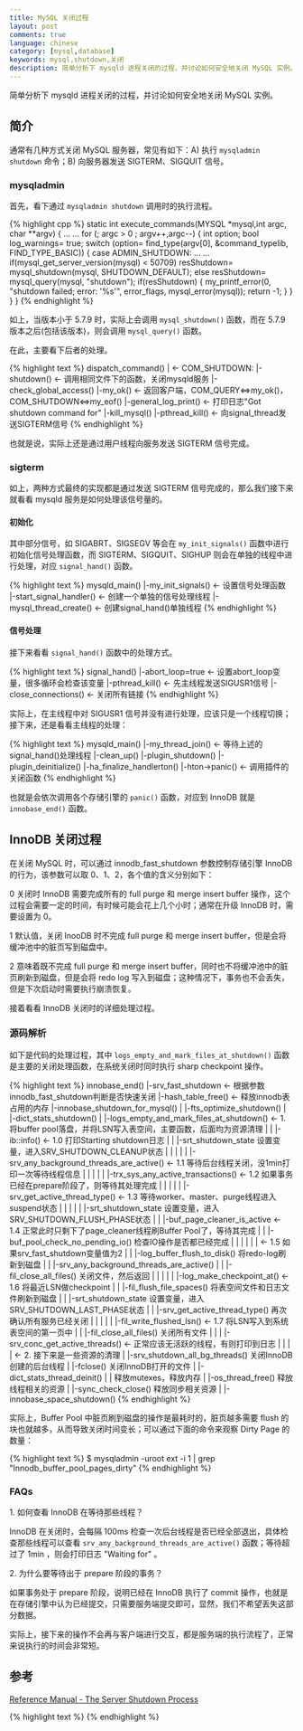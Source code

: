 ```yaml
---
title: MySQL 关闭过程
layout: post
comments: true
language: chinese
category: [mysql,database]
keywords: mysql,shutdown,关闭
description: 简单分析下 mysqld 进程关闭的过程，并讨论如何安全地关闭 MySQL 实例。
---
```


简单分析下 mysqld 进程关闭的过程，并讨论如何安全地关闭 MySQL 实例。

<!-- more -->

## 简介

通常有几种方式关闭 MySQL 服务器，常见有如下：A) 执行 ```mysqladmin shutdown``` 命令；B) 向服务器发送 SIGTERM、SIGQUIT 信号。

### mysqladmin

首先，看下通过 ```mysqladmin shutdown``` 调用时的执行流程。

{% highlight cpp %}
static int execute_commands(MYSQL *mysql,int argc, char **argv)
{
  ... ...
  for (; argc > 0 ; argv++,argc--) {
    int option;
    bool log_warnings= true;
    switch (option= find_type(argv[0], &command_typelib, FIND_TYPE_BASIC)) {
    case ADMIN_SHUTDOWN:
      ... ...
      if(mysql_get_server_version(mysql) < 50709)
        resShutdown= mysql_shutdown(mysql, SHUTDOWN_DEFAULT);
      else
        resShutdown= mysql_query(mysql, "shutdown");
      if(resShutdown) {
        my_printf_error(0, "shutdown failed; error: '%s'", error_flags,
        mysql_error(mysql));
        return -1;
      }
    }
  }
}
{% endhighlight %}

如上，当版本小于 5.7.9 时，实际上会调用 ```mysql_shutdown()``` 函数，而在 5.7.9 版本之后(包括该版本)，则会调用 ```mysql_query()``` 函数。

在此，主要看下后者的处理。

{% highlight text %}
dispatch_command()
 |                              ← COM_SHUTDOWN:
 |-shutdown()                   ← 调用相同文件下的函数，关闭mysqld服务
   |-check_global_access()
   |-my_ok()                    ← 返回客户端，COM_QUERY<=>my_ok()，COM_SHUTDOWN<=>my_eof()
   |-general_log_print()        ← 打印日志"Got shutdown command for"
   |-kill_mysql()
     |-pthread_kill()           ← 向signal_thread发送SIGTERM信号
{% endhighlight %}

也就是说，实际上还是通过用户线程向服务发送 SIGTERM 信号完成。 

### sigterm

如上，两种方式最终的实现都是通过发送 SIGTERM 信号完成的，那么我们接下来就看看 mysqld 服务是如何处理该信号量的。

#### 初始化

其中部分信号，如 SIGABRT、SIGSEGV 等会在 ```my_init_signals()``` 函数中进行初始化信号处理函数，而 SIGTERM、SIGQUIT、SIGHUP 则会在单独的线程中进行处理，对应 ```signal_hand()``` 函数。

{% highlight text %}
mysqld_main()
 |-my_init_signals()               ← 设置信号处理函数
 |-start_signal_handler()          ← 创建一个单独的信号处理线程
   |-mysql_thread_create()         ← 创建signal_hand()单独线程
{% endhighlight %}

#### 信号处理

接下来看看 ```signal_hand()``` 函数中的处理方式。

{% highlight text %}
signal_hand()
 |-abort_loop=true                 ← 设置abort_loop变量，很多循环会检查该变量
 |-pthread_kill()                  ← 先主线程发送SIGUSR1信号
 |-close_connections()             ← 关闭所有链接
{% endhighlight %}

实际上，在主线程中对 SIGUSR1 信号并没有进行处理，应该只是一个线程切换；接下来，还是看看主线程的处理：

{% highlight text %}
mysqld_main()
 |-my_thread_join()                ← 等待上述的signal_hand()处理线程
 |-clean_up()
   |-plugin_shutdown()
     |-plugin_deinitialize()
       |-ha_finalize_handlerton()
         |-hton->panic()           ← 调用插件的关闭函数
{% endhighlight %}

也就是会依次调用各个存储引擎的 ```panic()``` 函数，对应到 InnoDB 就是 ```innobase_end()``` 函数。

## InnoDB 关闭过程

在关闭 MySQL 时，可以通过 innodb_fast_shutdown 参数控制存储引擎 InnoDB 的行为，该参数可以取 0、1、2，各个值的含义分别如下：

0 关闭时 InnoDB 需要完成所有的 full purge 和 merge insert buffer 操作，这个过程会需要一定的时间，有时候可能会花上几个小时；通常在升级 InnoDB 时，需要设置为 0。

1 默认值，关闭 InooDB 时不完成 full purge 和 merge insert buffer，但是会将缓冲池中的脏页写到磁盘中。

2 意味着既不完成 full purge 和 merge insert buffer，同时也不将缓冲池中的脏页刷新到磁盘，但是会将 redo log 写入到磁盘；这种情况下，事务也不会丢失，但是下次启动时需要执行崩溃恢复。

接着看看 InnoDB 关闭时的详细处理过程。

### 源码解析

如下是代码的处理过程，其中 ```logs_empty_and_mark_files_at_shutdown()``` 函数是主要的关闭处理函数，在系统关闭时同时执行 sharp checkpoint 操作。

{% highlight text %}
innobase_end()
 |-srv_fast_shutdown                           ← 根据参数innodb_fast_shutdown判断是否快速关闭
 |-hash_table_free()                           ← 释放innodb表占用的内存
 |-innobase_shutdown_for_mysql()
 | |-fts_optimize_shutdown()
 | |-dict_stats_shutdown()
 | |-logs_empty_and_mark_files_at_shutdown()   ← 1.  将buffer pool落盘，并将LSN写入表空间，主要函数，后面均为资源清理
 | | |-ib::info()                              ← 1.0 打印Starting shutdown日志
 | | |-srt_shutdown_state                            设置变量，进入SRV_SHUTDOWN_CLEANUP状态
 | | |
 | | |-srv_any_background_threads_are_active() ← 1.1 等待后台线程关闭，没1min打印一次等待线程信息
 | | |
 | | |-trx_sys_any_active_transactions()       ← 1.2 如果事务已经在prepare阶段了，则等待其处理完成
 | | |
 | | |-srv_get_active_thread_type()            ← 1.3 等待worker、master、purge线程进入suspend状态
 | | |
 | | |-srt_shutdown_state                            设置变量，进入SRV_SHUTDOWN_FLUSH_PHASE状态
 | | |-buf_page_cleaner_is_active              ← 1.4 正常此时只剩下了page_cleaner线程刷Buffer Pool了，等待其完成
 | | |-buf_pool_check_no_pending_io()                检查IO操作是否都已经完成
 | | |
 | | |                                         ← 1.5 如果srv_fast_shutdown变量值为2
 | | |-log_buffer_flush_to_disk()                    将redo-log刷新到磁盘
 | | |-srv_any_background_threads_are_active()
 | | |-fil_close_all_files()                         关闭文件，然后返回
 | | |
 | | |-log_make_checkpoint_at()                ← 1.6 将最近LSN做checkpoint
 | | |-fil_flush_file_spaces()                       将表空间文件和日志文件刷新到磁盘
 | | |-srt_shutdown_state                            设置变量，进入SRV_SHUTDOWN_LAST_PHASE状态
 | | |-srv_get_active_thread_type()                  再次确认所有服务已经关闭
 | | |
 | | |-fil_write_flushed_lsn()                 ← 1.7 将LSN写入到系统表空间的第一页中
 | | |-fil_close_all_files()                         关闭所有文件
 | |
 | |-srv_conc_get_active_threads()             ← 正常应该无活跃的线程，有则打印到日志
 | |
 | |                                           ← 2. 接下来是一些资源的清理
 | |-srv_shutdown_all_bg_threads()                  关闭InnoDB创建的后台线程
 | |-fclose()                                       关闭InnoDB打开的文件
 | |-dict_stats_thread_deinit()
 | |                                                释放mutexes，释放内存
 | |-os_thread_free()                               释放线程相关的资源
 | |-sync_check_close()                             释放同步相关资源
 |
 |-innobase_space_shutdown()
{% endhighlight %}

实际上，Buffer Pool 中脏页刷到磁盘的操作是最耗时的，脏页越多需要 flush 的块也就越多，从而导致关闭时间变长；可以通过下面的命令来观察 Dirty Page 的数量：

{% highlight text %}
$ mysqladmin -uroot ext -i 1 | grep "Innodb_buffer_pool_pages_dirty"
{% endhighlight %}

<!--

2. 参数innodb_max_dirty_pages_pct

Buffer_Pool中Dirty_Page所占的数量，直接影响InnoDB的关闭时间。参数innodb_max_dirty_pages_pct可以直接控制了Dirty_Page在Buffer_Pool中所占的比率，而且幸运的是innodb_max_dirty_pages_pct是可以动态改变的。

所以，在关闭InnoDB之前先将innodb_max_dirty_pages_pct调小，强制数据块Flush一段时间，则能够大大缩短MySQL关闭的时间。
set global innodb_max_dirty_pages_pct=0;

一般执行了上面的命令之后，Dirty_Page的Flush仍需要一段时间，所以要稍等一会儿，再关闭MySQL才有效果。
3. 关闭前做些什么

有时候，就算你改变innodb_max_dirty_pages_pct=0，仍然不能保证InnoDB快速关闭。还有一些注意事项。

设置数据库为只读：如果数据库一直是活跃的，有连接在向里面写数据，那么Dirty Page则还可能不断的产生。

如果是备库，在innodb_max_dirty_pages_pct设置成0的同时，最好先stop slave：这个很关键，而且对关闭时间影响也会很大。第一，主动stop slave后，MySQL在关闭时，需要停止的线程其实是更少了的。第二，如果slave的SQL线程还在执行的话，Buffer Pool则还在活动，Dirty Page也可能还会不断的增多。

一般，如果注意到了上面三点：
set global innodb_max_dirty_pages_pct=0
set global read_only=1
stop slave

关闭数据库，就会很快了。如果你把上面三步做完，然后观察Dirty Page的数量，当数量很少时，再执行命令关库，这样总能保证以较快的速度完成关库命令。
4. 一个注意事项

这里需要注意的是，你不需等到Dirty Page的数量到零，才开始关闭MySQL。因为有时候，即使已经没有活动的会话时，InnoDB的Insert Buffer的合并仍然会产生一些Dirty Page，所以这时你可能会发现，等了很久很久很久Dirty Page的数量仍然大于零。

其实这时，你已经可以快速的关闭数据库了。我怎么判断这种情况呢？这时我们可以通过InnoDB的LSN来判断，下面是SHOW InnoDB Status里面获取的信息：

Log sequence number 814 3121743145
Log flushed up to   814 3121092043
Last checkpoint at  814 2826361389

这里看到，当前的LSN是814 3121743145，最后一个检查点在814 2826361389，也就是说两者相差了3121743145-2826361389=295381756，那么意味着InnoDB还有很多Dirty Page需要Flush。

下面是另一个库的LSN信息：

Log sequence number 0 1519256161
Log flushed up to   0 1519256161
Last checkpoint at  0 1519256161

可以看到，这里的Dirty Page都已经Flush了，那么关闭InnoDB也就很快了。
-->




### FAQs

1\. 如何查看 InnoDB 在等待那些线程？

InnoDB 在关闭时，会每隔 100ms 检查一次后台线程是否已经全部退出，具体检查那些线程可以查看 ```srv_any_background_threads_are_active()``` 函数；等待超过了 1min ，则会打印日志 "Waiting for" 。

2\. 为什么要等待出于 prepare 阶段的事务？

如果事务处于 prepare 阶段，说明已经在 InnoDB 执行了 commit 操作，也就是在存储引擎中认为已经提交，只需要服务端提交即可，显然，我们不希望丢失这部分数据。

实际上，接下来的操作不会再与客户端进行交互，都是服务端的执行流程了，正常来说执行的时间会非常短。

## 参考

[Reference Manual - The Server Shutdown Process](https://dev.mysql.com/doc/refman/en/server-shutdown.html)



{% highlight text %}
{% endhighlight %}
